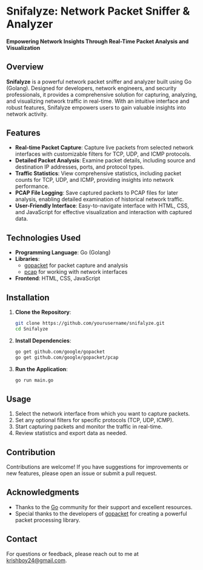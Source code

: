 <h1>Snifalyze: Network Packet Sniffer & Analyzer</h1>
<h4>Empowering Network Insights Through Real-Time Packet Analysis and Visualization</h4>

## Overview
**Snifalyze** is a powerful network packet sniffer and analyzer built using Go (Golang). Designed for developers, network engineers, and security professionals, it provides a comprehensive solution for capturing, analyzing, and visualizing network traffic in real-time. With an intuitive interface and robust features, Snifalyze empowers users to gain valuable insights into network activity.

## Features

- **Real-time Packet Capture**: Capture live packets from selected network interfaces with customizable filters for TCP, UDP, and ICMP protocols.
- **Detailed Packet Analysis**: Examine packet details, including source and destination IP addresses, ports, and protocol types.
- **Traffic Statistics**: View comprehensive statistics, including packet counts for TCP, UDP, and ICMP, providing insights into network performance.
- **PCAP File Logging**: Save captured packets to PCAP files for later analysis, enabling detailed examination of historical network traffic.
- **User-Friendly Interface**: Easy-to-navigate interface with HTML, CSS, and JavaScript for effective visualization and interaction with captured data.

## Technologies Used

- **Programming Language**: Go (Golang)
- **Libraries**: 
  - [gopacket](https://github.com/google/gopacket) for packet capture and analysis
  - [pcap](https://github.com/google/gopacket/pcap) for working with network interfaces
- **Frontend**: HTML, CSS, JavaScript

## Installation

1. **Clone the Repository**:
    ```bash
    git clone https://github.com/yourusername/snifalyze.git
    cd Snifalyze
    ```

2. **Install Dependencies**:
    ```bash
    go get github.com/google/gopacket
    go get github.com/google/gopacket/pcap
    ```

3. **Run the Application**:
    ```bash
    go run main.go
    ```

## Usage

1. Select the network interface from which you want to capture packets.
2. Set any optional filters for specific protocols (TCP, UDP, ICMP).
3. Start capturing packets and monitor the traffic in real-time.
4. Review statistics and export data as needed.

## Contribution

Contributions are welcome! If you have suggestions for improvements or new features, please open an issue or submit a pull request.

## Acknowledgments

- Thanks to the [Go](https://golang.org/) community for their support and excellent resources.
- Special thanks to the developers of [gopacket](https://github.com/google/gopacket) for creating a powerful packet processing library.

## Contact

For questions or feedback, please reach out to me at [krishboy24@gmail.com](mailto:krishboy24@gmail.com).
